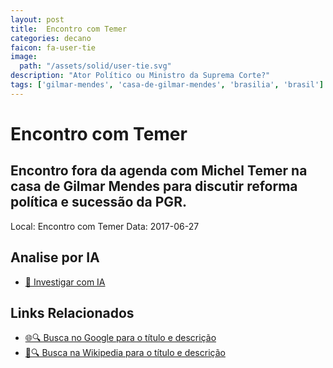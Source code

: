 ```yaml
---
layout: post
title:  Encontro com Temer
categories: decano
faicon: fa-user-tie
image:
  path: "/assets/solid/user-tie.svg"
description: "Ator Político ou Ministro da Suprema Corte?"
tags: ['gilmar-mendes', 'casa-de-gilmar-mendes', 'brasilia', 'brasil']
---
```


# Encontro com Temer
## Encontro fora da agenda com Michel Temer na casa de Gilmar Mendes para discutir reforma política e sucessão da PGR.
Local: Encontro com Temer
Data: 2017-06-27

## Analise por IA
- [🤖 Investigar com IA](https://www.perplexity.ai/search?q=%22Gilmar%20Mendes%22%20%2B%20Encontro%20com%20Temer%20Encontro%20fora%20da%20agenda%20com%20Michel%20Temer%20na%20casa%20de%20Gilmar%20Mendes%20para%20discutir%20reforma%20pol%C3%ADtica%20e%20sucess%C3%A3o%20da%20PGR.%20Casa%20de%20Gilmar%20Mendes%2C%20Bras%C3%ADlia%2C%20Brasil)

## Links Relacionados
- [🌐🔍 Busca no Google para o título e descrição](https://www.google.com/search?q=%22Gilmar%20Mendes%22%20%2B%20Encontro%20com%20Temer%20Encontro%20fora%20da%20agenda%20com%20Michel%20Temer%20na%20casa%20de%20Gilmar%20Mendes%20para%20discutir%20reforma%20pol%C3%ADtica%20e%20sucess%C3%A3o%20da%20PGR.%20Casa%20de%20Gilmar%20Mendes%2C%20Bras%C3%ADlia%2C%20Brasil)
- [📖🔍 Busca na Wikipedia para o título e descrição](https://pt.wikipedia.org/w/index.php?search=%22Gilmar%20Mendes%22%20%2B%20Encontro%20com%20Temer%20Encontro%20fora%20da%20agenda%20com%20Michel%20Temer%20na%20casa%20de%20Gilmar%20Mendes%20para%20discutir%20reforma%20pol%C3%ADtica%20e%20sucess%C3%A3o%20da%20PGR.%20Casa%20de%20Gilmar%20Mendes%2C%20Bras%C3%ADlia%2C%20Brasil)

